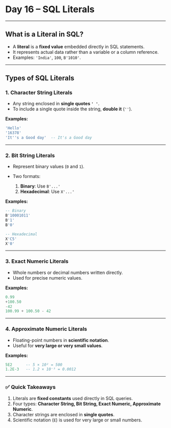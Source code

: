 # **Day 16 – SQL Literals**

---

## **What is a Literal in SQL?**

* A **literal** is a **fixed value** embedded directly in SQL statements.
* It represents actual data rather than a variable or a column reference.
* Examples: `'India'`, `100`, `B'1010'`.

---

## **Types of SQL Literals**

### **1. Character String Literals**

* Any string enclosed in **single quotes `' '`**.
* To include a single quote inside the string, **double it** (`''`).

**Examples:**

```sql
'Hello'
'16378'
'It''s a Good day'  -- It's a Good day
```

---

### **2. Bit String Literals**

* Represent binary values (`0` and `1`).
* Two formats:

  1. **Binary**: Use `B'...'`
  2. **Hexadecimal**: Use `X'...'`

**Examples:**

```sql
-- Binary
B'10001011'
B'1'
B'0'

-- Hexadecimal
X'C5'
X'0'
```

---

### **3. Exact Numeric Literals**

* Whole numbers or decimal numbers written directly.
* Used for precise numeric values.

**Examples:**

```sql
0.99
+100.50
-42
100.99 + 100.50 - 42
```

---

### **4. Approximate Numeric Literals**

* Floating-point numbers in **scientific notation**.
* Useful for **very large or very small values**.

**Examples:**

```sql
5E2      -- 5 × 10² = 500
1.2E-3   -- 1.2 × 10⁻³ = 0.0012
```

---

### ✅ **Quick Takeaways**

1. Literals are **fixed constants** used directly in SQL queries.
2. Four types: **Character String, Bit String, Exact Numeric, Approximate Numeric**.
3. Character strings are enclosed in **single quotes**.
4. Scientific notation (`E`) is used for very large or small numbers.
